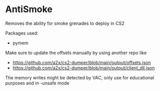 # AntiSmoke
Removes the ability for smoke grenades to deploy in CS2

Packages used:
 - pymem

Make sure to update the offsets manually by using another repo like
- https://github.com/a2x/cs2-dumper/blob/main/output/offsets.json
- https://github.com/a2x/cs2-dumper/blob/main/output/client_dll.json

The memory writes might be detected by VAC, only use for educational purposes and in -unsafe mode

